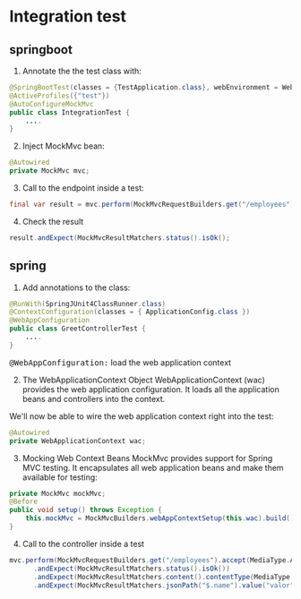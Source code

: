 # Integration test

## springboot

1. Annotate the the test class with:
```java
@SpringBootTest(classes = {TestApplication.class}, webEnvironment = WebEnvironment.MOCK)
@ActiveProfiles({"test"})
@AutoConfigureMockMvc
public class IntegrationTest {
    ....
}
```

2. Inject MockMvc bean:
```java
@Autowired
private MockMvc mvc;
```

3. Call to the endpoint inside a test:
```java
final var result = mvc.perform(MockMvcRequestBuilders.get("/employees").accept(MediaType.APPLICATION_JSON))))
```

4. Check the result
```java
result.andExpect(MockMvcResultMatchers.status().isOk();
```

## spring
1. Add annotations to the class:
```java
@RunWith(SpringJUnit4ClassRunner.class)
@ContextConfiguration(classes = { ApplicationConfig.class })
@WebAppConfiguration
public class GreetControllerTest {
    ....
}
```

<kbd>@WebAppConfiguration:</kbd> load the web application context

2. The WebApplicationContext Object
WebApplicationContext (wac) provides the web application configuration. It loads all the application beans and controllers into the context.

We'll now be able to wire the web application context right into the test:

```java
@Autowired
private WebApplicationContext wac;
```

3. Mocking Web Context Beans
MockMvc provides support for Spring MVC testing. It encapsulates all web application beans and make them available for testing:

```java
private MockMvc mockMvc;
@Before
public void setup() throws Exception {
    this.mockMvc = MockMvcBuilders.webAppContextSetup(this.wac).build();
}
```

4. Call to the controller inside a test
```java
mvc.perform(MockMvcRequestBuilders.get("/employees").accept(MediaType.APPLICATION_JSON)))
      .andExpect(MockMvcResultMatchers.status().isOk())
      .andExpect(MockMvcResultMatchers.content().contentType(MediaType.APPLICATION_JSON))
      .andExpect(MockMvcResultMatchers.jsonPath("$.name").value("valor"));
```
